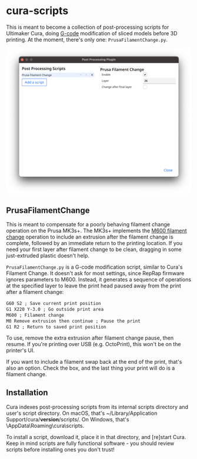 # cura-scripts
This is meant to become a collection of post-processing scripts for Ultimaker Cura, doing [G-code](https://en.wikipedia.org/wiki/G-code) modification of sliced models before 3D printing. At the moment, there's only one: `PrusaFilamentChange.py`.

![A dialog box showing Prusa Filament Change in Cura, with the Enabled option checked, Layer 26, and the Change after final layer option not checked.](/resources/PrusaFilamentChange.png?raw=true "PrusaFilamentChange")

## PrusaFilamentChange
This is meant to compensate for a poorly behaving filament change operation on the Prusa MK3s+. The MK3s+ implements the [M600 filament change](https://reprap.org/wiki/G-code#M600:_Filament_change_pause) operation to include an extrusion after the filament change is complete, followed by an immediate return to the printing location. If you need your first layer after filament change to be clean, dragging in some just-extruded plastic doesn't help.

`PrusaFilamentChange.py` is a G-code modification script, similar to Cura's Filament Change. It doesn't ask for most settings, since RepRap firmware ignores parameters to M600. Instead, it generates a sequence of operations at the specified layer to leave the print head paused away from the print after a filament change:
```
G60 S2 ; Save current print position
G1 X220 Y-3.0 ; Go outside print area
M600 ; Filament change
M0 Remove extrusion then continue ; Pause the print
G1 R2 ; Return to saved print position
```

To use, remove the extra extrusion after filament change pause, then resume. If you're printing over USB (e.g. OctoPrint), this won't be on the printer's UI.

If you want to include a filament swap back at the end of the print, that's also an option. Check the box, and the last thing your print will do is a filament change.

## Installation
Cura indexes post-processing scripts from its internal scripts directory and user's script directory. On macOS, that's ~/Library/Application Support/cura/**version**/scripts/. On Windows, that's \AppData\Roaming\cura\scripts.

To install a script, download it, place it in that directory, and \[re\]start Cura. Keep in mind scripts are fully functional software - you should review scripts before installing ones you don't trust!
